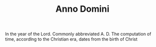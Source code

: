 ---
title: Anno Domini
letter: A
permalink: "/definitions/bld-anno-domini.html"
body: In the year of the Lord. Commonly abbreviated A. D. The computation of time,
  accordlng to the Christian era, dates from the birth of Christ
published_at: '2018-07-07'
source: Black's Law Dictionary 2nd Ed (1910)
layout: post
---